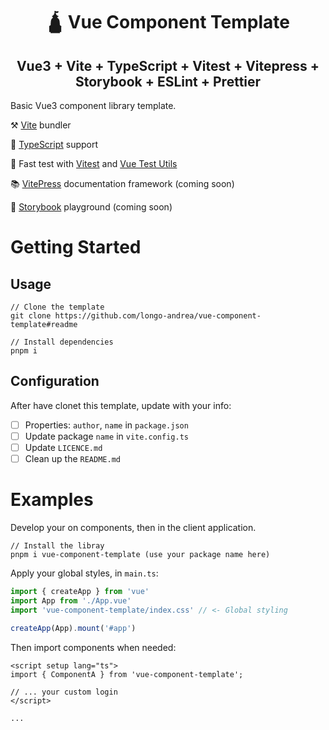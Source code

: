 <center>
<h1>🛕 Vue Component Template</h1>
<h2>Vue3 + Vite + TypeScript + Vitest + Vitepress + Storybook + ESLint + Prettier</h2>
</center>


Basic Vue3 component library template.

   ⚒️ [Vite](https://vitejs.dev/) bundler

   🧱 [TypeScript](https://www.typescriptlang.org/) support

   🧪 Fast test with [Vitest](https://vitest.dev/) and [Vue Test Utils](https://test-utils.vuejs.org/)

   📚 [VitePress](https://vitepress.dev/) documentation framework (coming soon)

   📃 [Storybook](https://storybook.js.org/) playground (coming soon)

# Getting Started

## Usage

```
// Clone the template
git clone https://github.com/longo-andrea/vue-component-template#readme

// Install dependencies
pnpm i
```

## Configuration

After have clonet this template, update with your info:

- [ ] Properties: `author`, `name` in `package.json`
- [ ] Update package `name` in `vite.config.ts`
- [ ] Update `LICENCE.md`
- [ ] Clean up the `README.md`

# Examples

Develop your on components, then in the client application.

```
// Install the libray
pnpm i vue-component-template (use your package name here)
```

Apply your global styles, in `main.ts`:
```main.ts
import { createApp } from 'vue'
import App from './App.vue'
import 'vue-component-template/index.css' // <- Global styling

createApp(App).mount('#app')

```

Then import components when needed:

```App.vue
<script setup lang="ts">
import { ComponentA } from 'vue-component-template';

// ... your custom login
</script>

...
```